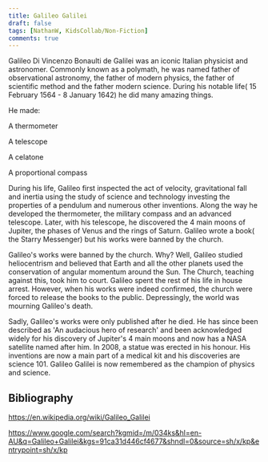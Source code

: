 ```yaml
---
title: Galileo Galilei
draft: false
tags: [NathanW, KidsCollab/Non-Fiction]
comments: true
---
```


Galileo Di Vincenzo Bonaulti de Galilei was an iconic Italian physicist and astronomer. Commonly known as a polymath, he was named father of observational astronomy, the father of modern physics, the father of scientific method and the father modern science. During his notable life( 15 February 1564 - 8 January 1642) he did many amazing things.

He made:

A thermometer

A​ telescope

A celatone

A proportional compass

During his life, Galileo first inspected the act of velocity, gravitational fall and inertia using the study of science and technology investing the properties of a pendulum and numerous other inventions. Along the way he  developed the thermometer, the military compass and an advanced telescope. Later, with his telescope, he discovered the 4 main moons of Jupiter, the phases of Venus and the rings of Saturn. Galileo wrote a book( the Starry Messenger) but his works were banned by the church.

Galileo's works were banned by the church. Why? Well, Galileo studied heliocentrism and believed that Earth and all the other planets used the conservation of angular momentum around the Sun. The Church, teaching against this, took him to court. Galileo spent the rest of his life in house arrest. However, when  his works were indeed confirmed, the church were forced to release the books to the public. Depressingly, the world was mourning Galileo's death.

Sadly, Galileo's works were only published after he died. He has since been described as 'An audacious hero of research' and been acknowledged widely for his discovery of  Jupiter's 4 main moons and now has a NASA satellite named after him. In 2008, a statue was erected in his honour.  His inventions are now a main part of a medical kit and his discoveries are science 101.  Galileo Galilei is now remembered as the champion of physics and science.

## Bibliography

https://en.wikipedia.org/wiki/Galileo_Galilei

https://www.google.com/search?kgmid=/m/034ks&hl=en-AU&q=Galileo+Galilei&kgs=91ca31d446cf4677&shndl=0&source=sh/x/kp&entrypoint=sh/x/kp
